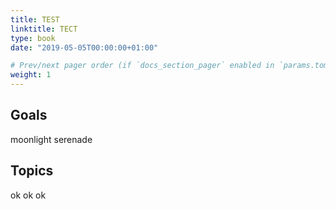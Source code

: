 ```yaml
---
title: TEST
linktitle: ТЕСТ
type: book
date: "2019-05-05T00:00:00+01:00"

# Prev/next pager order (if `docs_section_pager` enabled in `params.toml`)
weight: 1
---
```


## Goals



moonlight serenade

## Topics

ok ok ok

